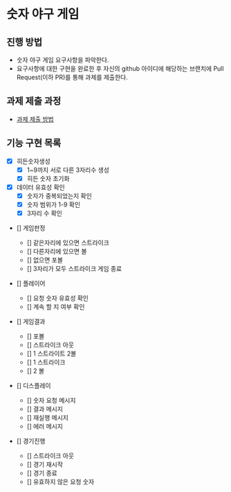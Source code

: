 # 숫자 야구 게임
## 진행 방법
* 숫자 야구 게임 요구사항을 파악한다.
* 요구사항에 대한 구현을 완료한 후 자신의 github 아이디에 해당하는 브랜치에 Pull Request(이하 PR)를 통해 과제를 제출한다.

## 과제 제출 과정
* [과제 제출 방법](https://github.com/next-step/nextstep-docs/tree/master/precourse)

## 기능 구현 목록
- [X] 히든숫자생성
    - [X] 1~9까지 서로 다른 3자리수 생성
    - [X] 히든 숫자 초기화

- [X] 데이터 유효성 확인
    - [X] 숫자가 중복되었는지 확인
    - [X] 숫자 범위가 1-9 확인
    - [X] 3자리 수 확인

- [] 게임판정
	- [] 같은자리에 있으면 스트라이크
	- [] 다른자리에 있으면 볼
	- [] 없으면 포볼
	- [] 3자리가 모두 스트라이크 게임 종료
	
- [] 플레이어 
    - [] 요청 숫자 유효성 확인
    - [] 계속 할 지 여부 확인

- [] 게임결과
    - [] 포볼
    - [] 스트라이크 아웃
    - [] 1 스트라이트 2볼
    - [] 1 스트라이크
    - [] 2 볼
    
- [] 디스플레이
    - [] 숫자 요청 메시지
    - [] 결과 메시지
    - [] 재실행 메시지
    - [] 에러 메시지

- [] 경기진행
    - [] 스트라이크 아웃
    - [] 경기 재시작
    - [] 경기 종료
    - [] 유효하지 않은 요청 숫자
